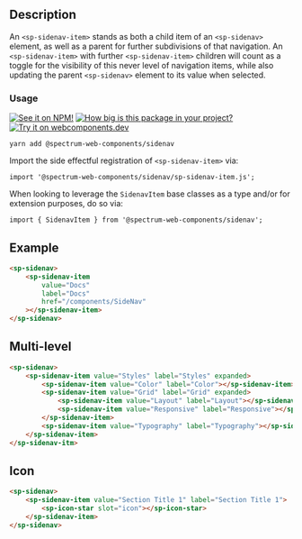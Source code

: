 ## Description

An `<sp-sidenav-item>` stands as both a child item of an `<sp-sidenav>` element, as well as a parent for further subdivisions of that navigation. An `<sp-sidenav-item>` with further `<sp-sidenav-item>` children will count as a toggle for the visibility of this never level of navigation items, while also updating the parent `<sp-sidenav>` element to its value when selected.

### Usage

[![See it on NPM!](https://img.shields.io/npm/v/@spectrum-web-components/sidenav?style=for-the-badge)](https://www.npmjs.com/package/@spectrum-web-components/sidenav)
[![How big is this package in your project?](https://img.shields.io/bundlephobia/minzip/@spectrum-web-components/sidenav?style=for-the-badge)](https://bundlephobia.com/result?p=@spectrum-web-components/sidenav)
[![Try it on webcomponents.dev](https://img.shields.io/badge/Try%20it%20on-webcomponents.dev-green?style=for-the-badge)](https://webcomponents.dev/edit/collection/fO75441E1Q5ZlI0e9pgq/WQ6UEUP8wfm9bKUKpWgi/src/index.ts)

```
yarn add @spectrum-web-components/sidenav
```

Import the side effectful registration of `<sp-sidenav-item>` via:

```
import '@spectrum-web-components/sidenav/sp-sidenav-item.js';
```

When looking to leverage the `SidenavItem` base classes as a type and/or for extension purposes, do so via:

```
import { SidenavItem } from '@spectrum-web-components/sidenav';
```

## Example

```html
<sp-sidenav>
    <sp-sidenav-item
        value="Docs"
        label="Docs"
        href="/components/SideNav"
    ></sp-sidenav-item>
</sp-sidenav>
```

## Multi-level

```html
<sp-sidenav>
    <sp-sidenav-item value="Styles" label="Styles" expanded>
        <sp-sidenav-item value="Color" label="Color"></sp-sidenav-item>
        <sp-sidenav-item value="Grid" label="Grid" expanded>
            <sp-sidenav-item value="Layout" label="Layout"></sp-sidenav-item>
            <sp-sidenav-item value="Responsive" label="Responsive"></sp-sidenav-item>
        </sp-sidenav-item>
        <sp-sidenav-item value="Typography" label="Typography"></sp-sidenav-item>
    </sp-sidenav-item>
</sp-sidenav-itm>
```

## Icon

```html
<sp-sidenav>
    <sp-sidenav-item value="Section Title 1" label="Section Title 1">
        <sp-icon-star slot="icon"></sp-icon-star>
    </sp-sidenav-item>
</sp-sidenav>
```
